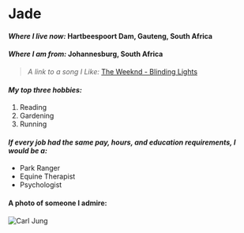 # Jade

#### _Where I live now:_ Hartbeespoort Dam, Gauteng, South Africa

#### _Where I am from:_ Johannesburg, South Africa

> _A link to a song I Like:_ [The Weeknd - Blinding Lights](https://youtu.be/4NRXx6U8ABQ)

#### _My top three hobbies:_

1. Reading
1. Gardening
1. Running

#### _If every job had the same pay, hours, and education requirements, I would be a:_

- Park Ranger
- Equine Therapist
- Psychologist

#### A photo of someone I admire:

![Carl Jung](https://miro.medium.com/v2/resize:fit:640/format:webp/1*Oj1X9TsgcTnH7VzDn_Vkig.jpeg)
